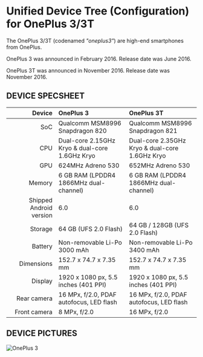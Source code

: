 Unified Device Tree (Configuration) for OnePlus 3/3T
==============

The OnePlus 3/3T (codenamed _"oneplus3"_) are high-end smartphones from OnePlus.

OnePlus 3 was announced in February 2016. Release date was June 2016.

OnePlus 3T was announced in November 2016. Release date was November 2016.

## DEVICE SPECSHEET

| Device       | OnePlus 3                                       | OnePlus 3T                                      |
| -----------: | :---------------------------------------------- | :---------------------------------------------- |
| SoC          | Qualcomm MSM8996 Snapdragon 820                 | Qualcomm MSM8996 Snapdragon 821                 |
| CPU          | Dual-core 2.15GHz Kryo & dual-core 1.6GHz Kryo  | Dual-core 2.35GHz Kryo & dual-core 1.6GHz Kryo  |
| GPU          | 624MHz Adreno 530                               | 652MHz Adreno 530                               |
| Memory       | 6 GB RAM (LPDDR4 1866MHz dual-channel)          | 6 GB RAM (LPDDR4 1866MHz dual-channel)          |
| Shipped Android version | 6.0                                             | 6.0                                             |
| Storage      | 64 GB (UFS 2.0 Flash)                           | 64 GB / 128GB (UFS 2.0 Flash)                   |
| Battery      | Non-removable Li-Po 3000 mAh                    | Non-removable Li-Po 3400 mAh                    |
| Dimensions   | 152.7 x 74.7 x 7.35 mm                          | 152.7 x 74.7 x 7.35 mm                          |
| Display      | 1920 x 1080 px, 5.5 inches (401 PPI)            | 1920 x 1080 px, 5.5 inches (401 PPI)            |
| Rear camera  | 16 MPx, f/2.0, PDAF autofocus, LED flash                  | 16 MPx, f/2.0, PDAF autofocus, LED flash                  |
| Front camera | 8 MPx, f/2.0                                    | 16 MPx, f/2.0                                   |

## DEVICE PICTURES

![OnePlus 3](https://content.oneplus.net/skin/frontend/oneplus2015/default/images/oneplus3/oxygenos/parameter.png "OnePlus 3 in grey")
